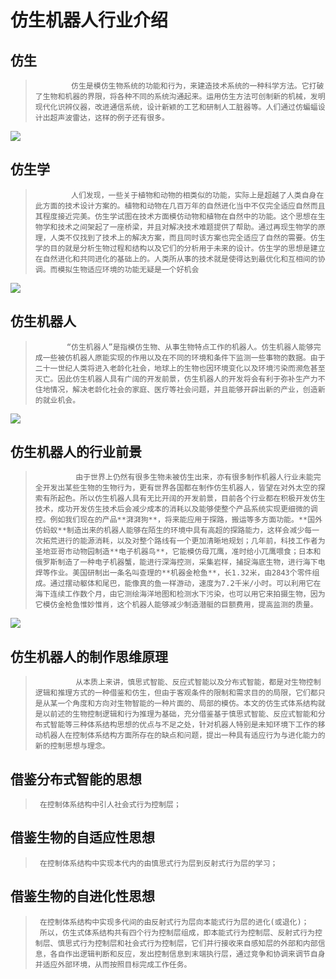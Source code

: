# **仿生机器人行业介绍**

## **仿生**

>     ​        仿生是模仿生物系统的功能和行为，来建造技术系统的一种科学方法。它打破了生物和机器的界限，将各种不同的系统沟通起来。运用仿生方法可创制新的机械，发明现代化识辨仪器，改进通信系统，设计新颖的工艺和研制人工脏器等。人们通过仿蝙蝠设计出超声波雷达，这样的例子还有很多。
>

![](/pic/ch7/7.1/1.png) 

## **仿生学**

>     ​        人们发现，一些关于植物和动物的相类似的功能，实际上是超越了人类自身在此方面的技术设计方案的。植物和动物在几百万年的自然进化当中不仅完全适应自然而且其程度接近完美。仿生学试图在技术方面模仿动物和植物在自然中的功能。这个思想在生物学和技术之间架起了一座桥梁，并且对解决技术难题提供了帮助。通过再现生物学的原理，人类不仅找到了技术上的解决方案，而且同时该方案也完全适应了自然的需要。仿生学的目的就是分析生物过程和结构以及它们的分析用于未来的设计。仿生学的思想是建立在自然进化和共同进化的基础上的。人类所从事的技术就是使得达到最优化和互相间的协调。而模拟生物适应环境的功能无疑是一个好机会
>

![](/pic/ch7/7.1/2.png) 

## **仿生机器人**

>      ​      “仿生机器人”是指模仿生物、从事生物特点工作的机器人。仿生机器人能够完成一些被仿机器人原能实现的作用以及在不同的环境和条件下监测一些事物的数据。由于二十一世纪人类将进入老龄化社会，地球上的生物也因环境变化以及环境污染而濒危甚至灭亡。因此仿生机器人具有广阔的开发前景，仿生机器人的开发将会有利于弥补生产力不住地情况，解决老龄化社会的家庭、医疗等社会问题，并且能够开辟出新的产业，创造新的就业机会。
>      

![](/pic/ch7/7.1/3.png) 

## **仿生机器人的行业前景**

>      ​        由于世界上仍然有很多生物未被仿生出来，亦有很多制作机器人行业未能完全开发出某些生物的生物行为，更有世界各国都在制作仿生机器人，皆望在对外太空的探索有所起色。所以仿生机器人具有无比开阔的开发前景，目前各个行业都在积极开发仿生技术，成功开发仿生技术后会减少成本的消耗以及能够使整个产品系统实现更细微的调控。例如我们现在的产品**湃湃狗**，将来能应用于探路，搬运等多方面功能。**国外仿蚂蚁**制造出来的机器人能够在陌生的环境中具有高超的探路能力，这样会减少每一次拓荒进行的能源消耗，以及对整个路线有一个更加清晰地规划；几年前，科技工作者为圣地亚哥市动物园制造**电子机器鸟**，它能模仿母兀鹰，准时给小兀鹰喂食；日本和俄罗斯制造了一种电子机器蟹，能进行深海控测，采集岩样，捕捉海底生物，进行海下电焊等作业。美国研制出一条名叫查理的**机器金枪鱼**，长1.32米，由2843个零件组成。通过摆动躯体和尾巴，能像真的鱼一样游动，速度为7.2千米/小时。可以利用它在海下连续工作数个月，由它测绘海洋地图和检测水下污染，也可以用它来拍摄生物，因为它模仿金枪鱼惟妙惟肖，这个机器人能够减少制造潜艇的巨额费用，提高监测的质量。
> 

![](/pic/ch7/7.1/4.png) 

## **仿生机器人的制作思维原理**

>      ​        从本质上来讲，慎思式智能、反应式智能以及分布式智能，都是对生物控制逻辑和推理方式的一种借鉴和仿生，但由于客观条件的限制和需求目的的局限，它们都只是从某一个角度和方向对生物智能的一种片面的、局部的模仿。本文的仿生式体系结构就是以前述的生物控制逻辑和行为推理为基础，充分借鉴基于慎思式智能、反应式智能和分布式智能等三种体系结构思想的优点与不足之处，针对机器人特别是未知环境下工作的移动机器人在控制体系结构方面所存在的缺点和问题，提出一种具有适应行为与进化能力的新的控制思想与理念。

## **借鉴分布式智能的思想**

>      在控制体系结构中引人社会式行为控制层；
>


## **借鉴生物的自适应性思想**

>      在控制体系结构中实现本代内的由慎思式行为层到反射式行为层的学习；
>


## **借鉴生物的自进化性思想**
>      在控制体系结构中实现多代间的由反射式行为层向本能式行为层的进化(或退化)；
>      所以，仿生式体系结构共有四个行为控制层组成，即本能式行为控制层、反射式行为控制层、慎思式行为控制层和社会式行为控制层，它们并行接收来自感知层的外部和内部信息，各自作出逻辑判断和反应，发出控制信息到末端执行层，通过竞争和协调来调节自身并适应外部环境，从而按照目标完成工作任务。